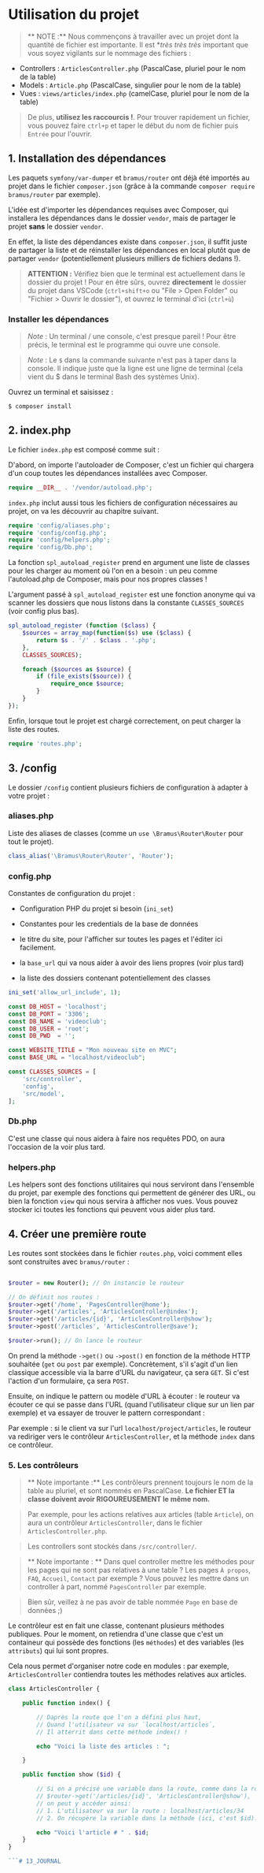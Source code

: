 # Utilisation du projet

> ** NOTE :** Nous commençons à travailler avec un projet dont la quantité de fichier est importante. Il est **très très très* important que vous soyez vigilants sur le nommage des fichiers :
- Controllers : `ArticlesController.php` (PascalCase, pluriel pour le nom de la table)
- Models : `Article.php` (PascalCase, singulier pour le nom de la table)
- Vues : `views/articles/index.php` (camelCase, pluriel pour le nom de la table)

> De plus, **utilisez les raccourcis !**. Pour trouver rapidement un fichier, vous pouvez faire `ctrl+p` et taper le début du nom de fichier puis `Entrée` pour l'ouvrir.

## 1. Installation des dépendances
Les paquets `symfony/var-dumper` et `bramus/router` ont déjà été importés au projet dans le fichier `composer.json` (grâce à la commande `composer require bramus/router` par exemple).

L'idée est d'importer les dépendances requises avec Composer, qui installera les dépendances dans le dossier `vendor`, mais de partager le projet **sans** le dossier `vendor`.

En effet, la liste des dépendances existe dans `composer.json`, il suffit juste de partager la liste et de réinstaller les dépendances en local plutôt que de partager `vendor` (potentiellement plusieurs milliers de fichiers dedans !).

> **ATTENTION :** Vérifiez bien que le terminal est actuellement dans le dossier du projet ! Pour en être sûrs, ouvrez **directement** le dossier du projet dans VSCode (`ctrl+shift+o` ou "File > Open Folder" ou "Fichier > Ouvrir le dossier"), et ouvrez le terminal d'ici (`ctrl+ù`)

### Installer les dépendances

> *Note* : Un terminal / une console, c'est presque pareil ! Pour être précis, le terminal est le programme qui ouvre une console.


> *Note* : Le `$` dans la commande suivante n'est pas à taper dans la console. Il indique juste que la ligne est une ligne de terminal (cela vient du $ dans le terminal Bash des systèmes Unix).

Ouvrez un terminal et saisissez :
```
$ composer install
```

## 2. index.php

Le fichier `index.php` est composé comme suit :


D'abord, on importe l'autoloader de Composer, c'est un fichier qui chargera d'un coup toutes les dépendances installées avec Composer.

```php
require __DIR__ . '/vendor/autoload.php';
```


`index.php` inclut aussi tous les fichiers de configuration nécessaires au projet, on va les découvrir au chapitre suivant.
```php
require 'config/aliases.php';
require 'config/config.php';
require 'config/helpers.php';
require 'config/Db.php';
```

La fonction `spl_autoload_register` prend en argument une liste de classes pour les charger au moment où l'on en a besoin : un peu comme l'autoload.php de Composer, mais pour nos propres classes !

L'argument passé à `spl_autoload_register` est une fonction anonyme qui va scanner les dossiers que nous listons dans la constante `CLASSES_SOURCES` (voir config plus bas).

```php
spl_autoload_register (function ($class) {
    $sources = array_map(function($s) use ($class) {
        return $s . '/' . $class . '.php';
    },
    CLASSES_SOURCES);

    foreach ($sources as $source) {
        if (file_exists($source)) {
            require_once $source;
        }
    }
});
```

Enfin, lorsque tout le projet est chargé correctement, on peut charger la liste des routes.


```php
require 'routes.php';
```


## 3. /config

Le dossier `/config` contient plusieurs fichiers de configuration à adapter à votre projet :

### aliases.php

Liste des aliases de classes (comme un `use \Bramus\Router\Router` pour tout le projet).
```php
class_alias('\Bramus\Router\Router', 'Router');
```

### config.php

Constantes de configuration du projet :

- Configuration PHP du projet si besoin (`ini_set`)
- Constantes pour les credentials de la base de données

- le titre du site, pour l'afficher sur toutes les pages et l'éditer ici facilement.

- la `base_url` qui va nous aider à avoir des liens propres (voir plus tard)

- la liste des dossiers contenant potentiellement des classes
```php
ini_set('allow_url_include', 1);

const DB_HOST = 'localhost';
const DB_PORT = '3306';
const DB_NAME = 'videoclub';
const DB_USER = 'root';
const DB_PWD  = '';

const WEBSITE_TITLE = "Mon nouveau site en MVC";
const BASE_URL = "localhost/videoclub";

const CLASSES_SOURCES = [
    'src/controller',
    'config',
    'src/model',
];
```

### Db.php

C'est une classe qui nous aidera à faire nos requêtes PDO, on aura l'occasion de la voir plus tard.

### helpers.php

Les helpers sont des fonctions utilitaires qui nous serviront dans l'ensemble du projet, par exemple des fonctions qui permettent de générer des URL, ou bien la fonction `view` qui nous servira à afficher nos vues. Vous pouvez stocker ici toutes les fonctions qui peuvent vous aider plus tard.

## 4. Créer une première route

Les routes sont stockées dans le fichier `routes.php`, voici comment elles sont construites avec `bramus/router` :

```php

$router = new Router(); // On instancie le routeur

// On définit nos routes :
$router->get('/home', 'PagesController@home');
$router->get('/articles', 'ArticlesController@index');
$router->get('/articles/{id}', 'ArticlesController@show');
$router->post('/articles', 'ArticlesController@save');

$router->run(); // On lance le routeur
```

On prend la méthode `->get()` ou `->post()` en fonction de la méthode HTTP souhaitée (`get` ou `post` par exemple). Concrètement, s'il s'agit d'un lien classique accessible via la barre d'URL du navigateur, ça sera `GET`. Si c'est l'action d'un formulaire, ça sera `POST`.

Ensuite, on indique le pattern ou modèle d'URL à écouter : le routeur va écouter ce qui se passe dans l'URL (quand l'utilisateur clique sur un lien par exemple) et va essayer de trouver le pattern correspondant :

Par exemple : si le client va sur l'url `localhost/project/articles`, le routeur va rediriger vers le contrôleur `ArticlesController`, et la méthode `index` dans ce contrôleur.

### 5. Les contrôleurs

> ** Note importante :** Les contrôleurs prennent toujours le nom de la table au pluriel, et sont nommés en PascalCase. **Le fichier ET la classe doivent avoir RIGOUREUSEMENT le même nom.**

> Par exemple, pour les actions relatives aux articles (table `Article`), on aura un contrôleur `ArticlesController`, dans le fichier `ArticlesController.php`.

> Les controllers sont stockés dans `/src/controller/`.

> ** Note importante : ** Dans quel controller mettre les méthodes pour les pages qui ne sont pas relatives à une table ? Les pages `À propos`, `FAQ`, `Accueil`, `Contact` par exemple ? Vous pouvez les mettre dans un controller à part, nommé `PagesController` par exemple.

> Bien sûr, veillez à ne pas avoir de table nommée `Page` en base de données ;)

Le contrôleur est en fait une classe, contenant plusieurs méthodes publiques. Pour le moment, on retiendra d'une classe que c'est un containeur qui possède des fonctions (les `méthodes`) et des variables (les `attributs`) qui lui sont propres.

Cela nous permet d'organiser notre code en modules : par exemple, `ArticlesController` contiendra toutes les méthodes relatives aux articles.


```php
class ArticlesController {

    public function index() {

        // Daprès la route que l'on a défini plus haut,
        // Quand l'utilisateur va sur `localhost/articles`,
        // Il atterrit dans cette méthode index() !

        echo "Voici la liste des articles : ";

    }

    public function show ($id) {

        // Si on a précisé une variable dans la route, comme dans la route
        // $router->get('/articles/{id}', 'ArticlesController@show'),
        // on peut y accéder ainsi:
        // 1. L'utilisateur va sur la route : localhost/articles/34
        // 2. On récupère la variable dans la méthode (ici, c'est $id).

        echo "Voici l'article # " . $id;
    }
}

```# 13_JOURNAL
